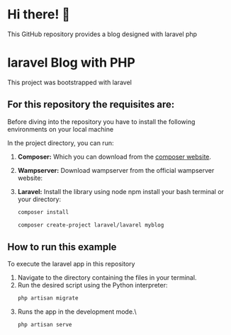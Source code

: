 # Hi there! 👋

This GitHub repository provides a blog designed with laravel php

# laravel Blog with PHP

This project was bootstrapped with laravel

## For this repository the requisites are:

Before diving into the repository you have to install the following environments on your local machine

In the project directory, you can run:
1.  **Composer:** Which you can download from the [composer website]().
2.  **Wampserver:** Download wampserver from the official wampserver website:
3.  **Laravel:** Install the library using node npm install your bash terminal or your directory:

    ```bash
    composer install
    ```
    ```bash
    composer create-project laravel/lavarel myblog
    ```
## How to run this example

To execute the laravel app in this repository

1.  Navigate to the directory containing the files in your terminal.
2.  Run the desired script using the Python interpreter:
    ```bash
    php artisan migrate
    ```
3. Runs the app in the development mode.\
    ```bash
    php artisan serve
    ```
   
